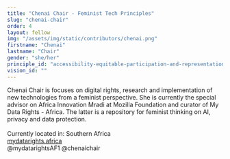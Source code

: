 ```yaml
---
title: "Chenai Chair - Feminist Tech Principles"
slug: "chenai-chair"
order: 4
layout: fellow
img: "/assets/img/static/contributors/chenai.png"
firstname: "Chenai"
lastname: "Chair"
gender: "she/her"
principle_id: "accessibility-equitable-participation-and-representation-are-essential-for-digital-tools-that-work-for-everyone"
vision_id: ""
---
```


Chenai Chair is focuses on digital rights, research and implementation of new technologies from a feminist perspective. She is currently the special advisor on Africa Innovation Mradi at Mozilla  Foundation and curator of My Data Rights - Africa. The latter is a repository for feminist thinking on AI, privacy and data protection. <br>
<br>
Currently located in: Southern Africa <br>
[mydatarights.africa](www.mydatarights.africa) <br>
@mydatarightsAF1 @chenaichair





